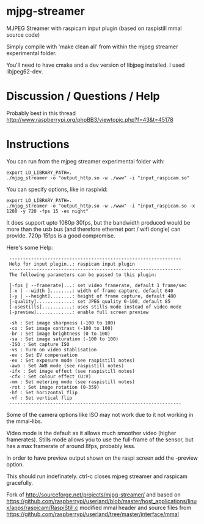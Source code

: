 mjpg-streamer
=============

MJPEG Streamer with raspicam input plugin (based on raspistill mmal source code)

Simply compile with 'make clean all' from within the mjpeg streamer experimental folder.

You'll need to have cmake and a dev version of libjpeg installed. I used libjpeg62-dev.


Discussion / Questions / Help
=============================
Probably best in this thread
http://www.raspberrypi.org/phpBB3/viewtopic.php?f=43&t=45178


Instructions
============

You can run from the mjpeg streamer experimental folder with:
```
export LD_LIBRARY_PATH=.
./mjpg_streamer -o "output_http.so -w ./www" -i "input_raspicam.so"
```

You can specify options, like in raspivid:
```
export LD_LIBRARY_PATH=.
./mjpg_streamer -o "output_http.so -w ./www" -i "input_raspicam.so -x 1280 -y 720 -fps 15 -ex night"
```

It does support upto 1080p 30fps, but the bandwidth produced would be more than the usb bus (and therefore ethernet port / wifi dongle) can provide. 720p 15fps is a good compromise.

Here's some Help:
```
 ---------------------------------------------------------------
 Help for input plugin..: raspicam input plugin
 ---------------------------------------------------------------
 The following parameters can be passed to this plugin:

 [-fps | --framerate]...: set video framerate, default 1 frame/sec
 [-x | --width ]........: width of frame capture, default 640
 [-y | --height]........: height of frame capture, default 480
 [-quality].............: set JPEG quality 0-100, default 85
 [-usestills]...........: uses stills mode instead of video mode
 [-preview].............: enable full screen preview
 
 -sh : Set image sharpness (-100 to 100)
 -co : Set image contrast (-100 to 100)
 -br : Set image brightness (0 to 100)
 -sa : Set image saturation (-100 to 100)
 -ISO : Set capture ISO
 -vs : Turn on video stablisation
 -ev : Set EV compensation
 -ex : Set exposure mode (see raspistill notes)
 -awb : Set AWB mode (see raspistill notes)
 -ifx : Set image effect (see raspistill notes)
 -cfx : Set colour effect (U:V)
 -mm : Set metering mode (see raspistill notes)
 -rot : Set image rotation (0-359)
 -hf : Set horizontal flip
 -vf : Set vertical flip
 ---------------------------------------------------------------

```
Some of the camera options like ISO may not work due to it not working in the mmal-libs.

Video mode is the default as it allows much smoother video (higher framerates).
Stills mode allows you to use the full-frame of the sensor, but has a max framerate of around 8fps, probably less.

In order to have preview output shown on the raspi screen add the -preview option.

This should run indefinately. 
ctrl-c closes mjpeg streamer and raspicam gracefully.


Fork of http://sourceforge.net/projects/mjpg-streamer/
and based on https://github.com/raspberrypi/userland/blob/master/host_applications/linux/apps/raspicam/RaspiStill.c
modified mmal header and source files from https://github.com/raspberrypi/userland/tree/master/interface/mmal
